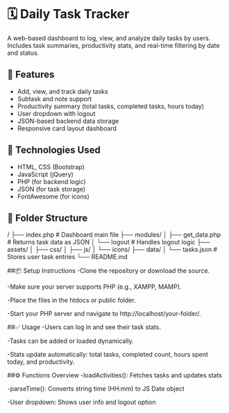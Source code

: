 # 🗓️ Daily Task Tracker

A web-based dashboard to log, view, and analyze daily tasks by users. Includes task summaries, productivity stats, and real-time filtering by date and status.

## 🚀 Features

- Add, view, and track daily tasks
- Subtask and note support
- Productivity summary (total tasks, completed tasks, hours today)
- User dropdown with logout
- JSON-based backend data storage
- Responsive card layout dashboard

## 🧱 Technologies Used

- HTML, CSS (Bootstrap)
- JavaScript (jQuery)
- PHP (for backend logic)
- JSON (for task storage)
- FontAwesome (for icons)

## 📂 Folder Structure

/
├── index.php # Dashboard main file
├── modules/
│ ├── get_data.php # Returns task data as JSON
│ └── logout # Handles logout logic
├── assets/
│ ├── css/
│ ├── js/
│ └── icons/
├── data/
│ └── tasks.json # Stores user task entries
└── README.md





##📦 Setup Instructions
-Clone the repository or download the source.

-Make sure your server supports PHP (e.g., XAMPP, MAMP).

-Place the files in the htdocs or public folder.

-Start your PHP server and navigate to http://localhost/your-folder/.


##✅ Usage
-Users can log in and see their task stats.

-Tasks can be added or loaded dynamically.

-Stats update automatically: total tasks, completed count, hours spent today, and productivity.

##⚙️ Functions Overview
-loadActivities(): Fetches tasks and updates stats

-parseTime(): Converts string time (HH:mm) to JS Date object

-User dropdown: Shows user info and logout option


